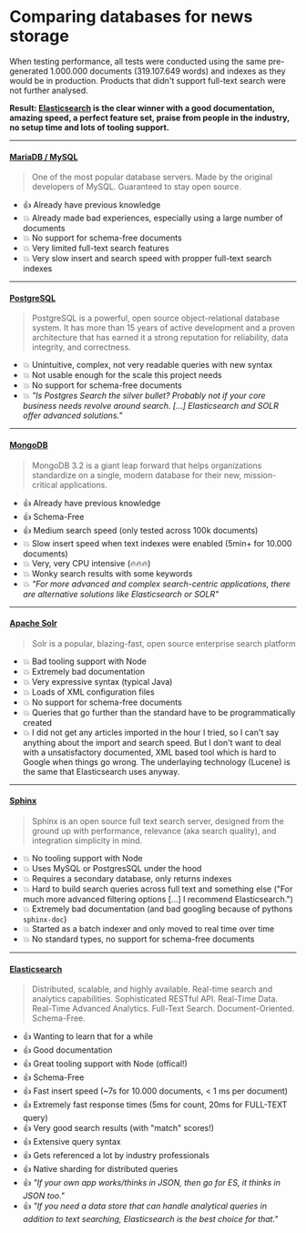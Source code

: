 # Comparing databases for news storage

When testing performance, all tests were conducted using the same pre-generated 1.000.000 documents (319.107.649 words) and indexes as they would be in production. Products that didn't support full-text search were not further analysed.

**Result: [Elasticsearch](#elasticsearch) is the clear winner with a good documentation, amazing speed, a perfect feature set, praise from people in the industry, no setup time and lots of tooling support.**

---

#### [MariaDB / MySQL](https://mariadb.org/)

> One of the most popular database servers. Made by the original developers of MySQL. Guaranteed to stay open source.

- 👍 Already have previous knowledge
- 💥 Already made bad experiences, especially using a large number of documents
- 💥 No support for schema-free documents
- 💥 Very limited full-text search features
- 💥 Very slow insert and search speed with propper full-text search indexes

----

#### [PostgreSQL](http://www.postgresql.org/)

> PostgreSQL is a powerful, open source object-relational database system. It has more than 15 years of active development and a proven architecture that has earned it a strong reputation for reliability, data integrity, and correctness.

- 💥 Unintuitive, complex, not very readable queries with new syntax
- 💥 Not usable enough for the scale this project needs
- 💥 No support for schema-free documents
- 💥 *"Is Postgres Search the silver bullet? Probably not if your core business needs revolve around search. [...] Elasticsearch and SOLR offer advanced solutions."*

---

#### [MongoDB](https://www.mongodb.com/)

> MongoDB 3.2 is a giant leap forward that helps organizations standardize on a single, modern database for their new, mission-critical applications.

- 👍 Already have previous knowledge
- 👍 Schema-Free
- 👍 Medium search speed (only tested across 100k documents)
- 💥 Slow insert speed when text indexes were enabled (5min+ for 10.000 documents)
- 💥 Very, very CPU intensive (🔥🔥🔥)
- 💥 Wonky search results with some keywords
- 💥 *"For more advanced and complex search-centric applications, there are alternative solutions like Elasticsearch or SOLR"*

----

#### [Apache Solr](http://lucene.apache.org/solr/)

> Solr is a popular, blazing-fast, open source enterprise search platform

- 💥 Bad tooling support with Node
- 💥 Extremely bad documentation
- 💥 Very expressive syntax (typical Java)
- 💥 Loads of XML configuration files
- 💥 No support for schema-free documents
- 💥 Queries that go further than the standard have to be programmatically created
- 💥 I did not get any articles imported in the hour I tried, so I can't say anything about the import and search speed. But I don't want to deal with a unsatisfactory documented, XML based tool which is hard to Google when things go wrong. The underlaying technology (Lucene) is the same that Elasticsearch uses anyway.

----

#### [Sphinx](http://sphinxsearch.com/)

> Sphinx is an open source full text search server, designed from the ground up with performance, relevance (aka search quality), and integration simplicity in mind.

- 💥 No tooling support with Node
- 💥 Uses MySQL or PostgresSQL under the hood
- 💥 Requires a secondary database, only returns indexes
- 💥 Hard to build search queries across full text and something else ("For much more advanced filtering options [...] I recommend Elasticsearch.")
- 💥 Extremely bad documentation (and bad googling because of pythons `sphinx-doc`)
- 💥 Started as a batch indexer and only moved to real time over time
- 💥 No standard types, no support for schema-free documents

----

#### [Elasticsearch](https://www.elastic.co/de/products/elasticsearch)

> Distributed, scalable, and highly available. Real-time search and analytics capabilities. Sophisticated RESTful API. Real-Time Data. Real-Time Advanced Analytics. Full-Text Search. Document-Oriented. Schema-Free.

- 👍 Wanting to learn that for a while
- 👍 Good documentation
- 👍 Great tooling support with Node (offical!)
- 👍 Schema-Free
- 👍 Fast insert speed (~7s for 10.000 documents, < 1 ms per document)
- 👍 Extremely fast response times (5ms for count, 20ms for FULL-TEXT query)
- 👍 Very good search results (with "match" scores!)
- 👍 Extensive query syntax
- 👍 Gets referenced a lot by industry professionals
- 👍 Native sharding for distributed queries
- 👍 *"If your own app works/thinks in JSON, then go for ES, it thinks in JSON too."*
- 👍 *"If you need a data store that can handle analytical queries in addition to text searching, Elasticsearch is the best choice for that."*
